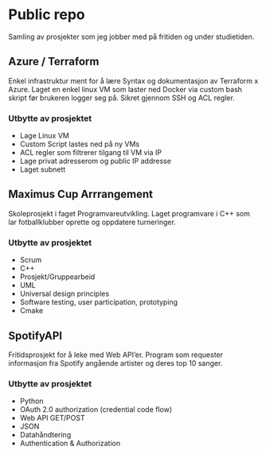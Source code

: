﻿# Public repo
Samling av prosjekter som jeg jobber med på fritiden og under studietiden.

## Azure / Terraform
Enkel infrastruktur ment for å lære Syntax og dokumentasjon av Terraform x Azure. Laget en enkel linux VM som laster ned Docker via custom bash skript før brukeren logger seg på. Sikret gjennom SSH og ACL regler.

### Utbytte av prosjektet 
- Lage Linux VM
- Custom Script lastes ned på ny VMs
- ACL regler som filtrerer tilgang til VM via IP
- Lage privat adresserom og public IP addresse
- Laget subnett
 
## Maximus Cup Arrrangement
Skoleprosjekt i faget Programvareutvikling. Laget programvare i C++ som lar fotballklubber oprette og oppdatere turneringer.

### Utbytte av prosjektet 
- Scrum
- C++
- Prosjekt/Gruppearbeid
- UML
- Universal design principles
- Software testing, user participation, prototyping
- Cmake
  

## SpotifyAPI

Fritidsprosjekt for å leke med Web API’er. Program som requester informasjon fra Spotify angående artister og deres top 10 sanger.  

### Utbytte av prosjektet
- Python
- OAuth 2.0 authorization (credential code flow)
- Web API GET/POST
- JSON
- Datahåndtering
- Authentication & Authorization


